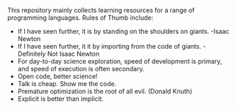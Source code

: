 This repository mainly collects learning resources for a range of programming languages. Rules of Thumb include:
- If I have seen further, it is by standing on the shoulders on giants. -Isaac Newton
- If I have seen further, it it by importing from the code of giants. -Definitely Not Isaac Newton
- For day-to-day science exploration, speed of development is primary, and speed of execution is often secondary.
- Open code, better science!
- Talk is cheap. Show me the code.
- Premature optimization is the root of all evil. (Donald Knuth)
- Explicit is better than implicit.
